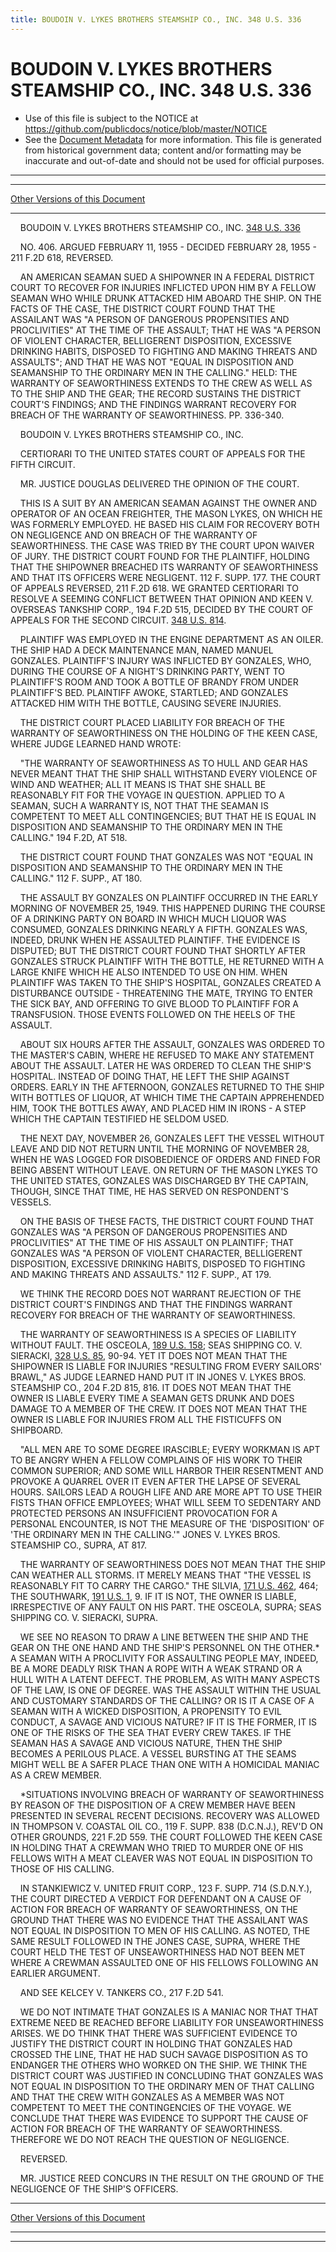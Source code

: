 ```yaml
---
title: BOUDOIN V. LYKES BROTHERS STEAMSHIP CO., INC. 348 U.S. 336
---
```


# BOUDOIN V. LYKES BROTHERS STEAMSHIP CO., INC. 348 U.S. 336

* Use of this file is subject to the NOTICE at https://github.com/publicdocs/notice/blob/master/NOTICE
* See the [Document Metadata](../../../index.md) for more information.
  This file is generated from historical government data; content and/or formatting may be inaccurate and out-of-date and should not be used for official purposes.

----------
----------

[Other Versions of this Document](https://publicdocs.github.io/go/links?ns=uslm-x&ref=%2Fus%2Fcourts%2Fscotus%2FusReporter%2F348%2F336)

----------

    BOUDOIN V. LYKES BROTHERS STEAMSHIP CO., INC. [348 U.S. 336][/us/courts/scotus/usReporter/348/336]

    NO. 406.  ARGUED FEBRUARY 11, 1955 - DECIDED FEBRUARY 28, 1955 - 211 F.2D 618, REVERSED.

    AN AMERICAN SEAMAN SUED A SHIPOWNER IN A FEDERAL DISTRICT COURT TO RECOVER FOR INJURIES INFLICTED UPON HIM BY A FELLOW SEAMAN WHO WHILE DRUNK ATTACKED HIM ABOARD THE SHIP.  ON THE FACTS OF THE CASE, THE DISTRICT COURT FOUND THAT THE ASSAILANT WAS "A PERSON OF DANGEROUS PROPENSITIES AND PROCLIVITIES" AT THE TIME OF THE ASSAULT; THAT HE WAS "A PERSON OF VIOLENT CHARACTER, BELLIGERENT DISPOSITION, EXCESSIVE DRINKING HABITS, DISPOSED TO FIGHTING AND MAKING THREATS AND ASSAULTS"; AND THAT HE WAS NOT "EQUAL IN DISPOSITION AND SEAMANSHIP TO THE ORDINARY MEN IN THE CALLING."  HELD: THE WARRANTY OF SEAWORTHINESS EXTENDS TO THE CREW AS WELL AS TO THE SHIP AND THE GEAR; THE RECORD SUSTAINS THE DISTRICT COURT'S FINDINGS; AND THE FINDINGS WARRANT RECOVERY FOR BREACH OF THE WARRANTY OF SEAWORTHINESS.  PP. 336-340.

    BOUDOIN V. LYKES BROTHERS STEAMSHIP CO., INC.

    CERTIORARI TO THE UNITED STATES COURT OF APPEALS FOR THE FIFTH CIRCUIT.

    MR. JUSTICE DOUGLAS DELIVERED THE OPINION OF THE COURT.

    THIS IS A SUIT BY AN AMERICAN SEAMAN AGAINST THE OWNER AND OPERATOR OF AN OCEAN FREIGHTER, THE MASON LYKES, ON WHICH HE WAS FORMERLY EMPLOYED.  HE BASED HIS CLAIM FOR RECOVERY BOTH ON NEGLIGENCE AND ON BREACH OF THE WARRANTY OF SEAWORTHINESS.  THE CASE WAS TRIED BY THE COURT UPON WAIVER OF JURY.  THE DISTRICT COURT FOUND FOR THE PLAINTIFF, HOLDING THAT THE SHIPOWNER BREACHED ITS WARRANTY OF SEAWORTHINESS AND THAT ITS OFFICERS WERE NEGLIGENT.  112 F. SUPP. 177.  THE COURT OF APPEALS REVERSED, 211 F.2D 618.  WE GRANTED CERTIORARI TO RESOLVE A SEEMING CONFLICT BETWEEN THAT OPINION AND KEEN V. OVERSEAS TANKSHIP CORP., 194 F.2D 515, DECIDED BY THE COURT OF APPEALS FOR THE SECOND CIRCUIT.  [348 U.S. 814][/us/courts/scotus/usReporter/348/814].

    PLAINTIFF WAS EMPLOYED IN THE ENGINE DEPARTMENT AS AN OILER.  THE SHIP HAD A DECK MAINTENANCE MAN, NAMED MANUEL GONZALES.  PLAINTIFF'S INJURY WAS INFLICTED BY GONZALES, WHO, DURING THE COURSE OF A NIGHT'S DRINKING PARTY, WENT TO PLAINTIFF'S ROOM AND TOOK A BOTTLE OF BRANDY FROM UNDER PLAINTIFF'S BED.  PLAINTIFF AWOKE, STARTLED; AND GONZALES ATTACKED HIM WITH THE BOTTLE, CAUSING SEVERE INJURIES.

    THE DISTRICT COURT PLACED LIABILITY FOR BREACH OF THE WARRANTY OF SEAWORTHINESS ON THE HOLDING OF THE KEEN CASE, WHERE JUDGE LEARNED HAND WROTE:

    "THE WARRANTY OF SEAWORTHINESS AS TO HULL AND GEAR HAS NEVER MEANT THAT THE SHIP SHALL WITHSTAND EVERY VIOLENCE OF WIND AND WEATHER; ALL IT MEANS IS THAT SHE SHALL BE REASONABLY FIT FOR THE VOYAGE IN QUESTION.  APPLIED TO A SEAMAN, SUCH A WARRANTY IS, NOT THAT THE SEAMAN IS COMPETENT TO MEET ALL CONTINGENCIES; BUT THAT HE IS EQUAL IN DISPOSITION AND SEAMANSHIP TO THE ORDINARY MEN IN THE CALLING."  194 F.2D, AT 518.

    THE DISTRICT COURT FOUND THAT GONZALES WAS NOT "EQUAL IN DISPOSITION AND SEAMANSHIP TO THE ORDINARY MEN IN THE CALLING."  112 F. SUPP., AT 180.

    THE ASSAULT BY GONZALES ON PLAINTIFF OCCURRED IN THE EARLY MORNING OF NOVEMBER 25, 1949.  THIS HAPPENED DURING THE COURSE OF A DRINKING PARTY ON BOARD IN WHICH MUCH LIQUOR WAS CONSUMED, GONZALES DRINKING NEARLY A FIFTH.  GONZALES WAS, INDEED, DRUNK WHEN HE ASSAULTED PLAINTIFF.  THE EVIDENCE IS DISPUTED; BUT THE DISTRICT COURT FOUND THAT SHORTLY AFTER GONZALES STRUCK PLAINTIFF WITH THE BOTTLE, HE RETURNED WITH A LARGE KNIFE WHICH HE ALSO INTENDED TO USE ON HIM.  WHEN PLAINTIFF WAS TAKEN TO THE SHIP'S HOSPITAL, GONZALES CREATED A DISTURBANCE OUTSIDE - THREATENING THE MATE, TRYING TO ENTER THE SICK BAY, AND OFFERING TO GIVE BLOOD TO PLAINTIFF FOR A TRANSFUSION.  THOSE EVENTS FOLLOWED ON THE HEELS OF THE ASSAULT.

    ABOUT SIX HOURS AFTER THE ASSAULT, GONZALES WAS ORDERED TO THE MASTER'S CABIN, WHERE HE REFUSED TO MAKE ANY STATEMENT ABOUT THE ASSAULT.  LATER HE WAS ORDERED TO CLEAN THE SHIP'S HOSPITAL.  INSTEAD OF DOING THAT, HE LEFT THE SHIP AGAINST ORDERS.  EARLY IN THE AFTERNOON, GONZALES RETURNED TO THE SHIP WITH BOTTLES OF LIQUOR, AT WHICH TIME THE CAPTAIN APPREHENDED HIM, TOOK THE BOTTLES AWAY, AND PLACED HIM IN IRONS - A STEP WHICH THE CAPTAIN TESTIFIED HE SELDOM USED.

    THE NEXT DAY, NOVEMBER 26, GONZALES LEFT THE VESSEL WITHOUT LEAVE AND DID NOT RETURN UNTIL THE MORNING OF NOVEMBER 28, WHEN HE WAS LOGGED FOR DISOBEDIENCE OF ORDERS AND FINED FOR BEING ABSENT WITHOUT LEAVE.  ON RETURN OF THE MASON LYKES TO THE UNITED STATES, GONZALES WAS DISCHARGED BY THE CAPTAIN, THOUGH, SINCE THAT TIME, HE HAS SERVED ON RESPONDENT'S VESSELS.

    ON THE BASIS OF THESE FACTS, THE DISTRICT COURT FOUND THAT GONZALES WAS "A PERSON OF DANGEROUS PROPENSITIES AND PROCLIVITIES" AT THE TIME OF HIS ASSAULT ON PLAINTIFF; THAT GONZALES WAS "A PERSON OF VIOLENT CHARACTER, BELLIGERENT DISPOSITION, EXCESSIVE DRINKING HABITS, DISPOSED TO FIGHTING AND MAKING THREATS AND ASSAULTS."  112 F. SUPP., AT 179.

    WE THINK THE RECORD DOES NOT WARRANT REJECTION OF THE DISTRICT COURT'S FINDINGS AND THAT THE FINDINGS WARRANT RECOVERY FOR BREACH OF THE WARRANTY OF SEAWORTHINESS.

    THE WARRANTY OF SEAWORTHINESS IS A SPECIES OF LIABILITY WITHOUT FAULT.  THE OSCEOLA, [189 U.S. 158][/us/courts/scotus/usReporter/189/158]; SEAS SHIPPING CO. V. SIERACKI, [328 U.S. 85][/us/courts/scotus/usReporter/328/85], 90-94.  YET IT DOES NOT MEAN THAT THE SHIPOWNER IS LIABLE FOR INJURIES "RESULTING FROM EVERY SAILORS' BRAWL," AS JUDGE LEARNED HAND PUT IT IN JONES V. LYKES BROS. STEAMSHIP CO., 204 F.2D 815, 816.  IT DOES NOT MEAN THAT THE OWNER IS LIABLE EVERY TIME A SEAMAN GETS DRUNK AND DOES DAMAGE TO A MEMBER OF THE CREW.  IT DOES NOT MEAN THAT THE OWNER IS LIABLE FOR INJURIES FROM ALL THE FISTICUFFS ON SHIPBOARD.

    "ALL MEN ARE TO SOME DEGREE IRASCIBLE; EVERY WORKMAN IS APT TO BE ANGRY WHEN A FELLOW COMPLAINS OF HIS WORK TO THEIR COMMON SUPERIOR; AND SOME WILL HARBOR THEIR RESENTMENT AND PROVOKE A QUARREL OVER IT EVEN AFTER THE LAPSE OF SEVERAL HOURS.  SAILORS LEAD A ROUGH LIFE AND ARE MORE APT TO USE THEIR FISTS THAN OFFICE EMPLOYEES; WHAT WILL SEEM TO SEDENTARY AND PROTECTED PERSONS AN INSUFFICIENT PROVOCATION FOR A PERSONAL ENCOUNTER, IS NOT THE MEASURE OF THE 'DISPOSITION' OF 'THE ORDINARY MEN IN THE CALLING.'"  JONES V. LYKES BROS. STEAMSHIP CO., SUPRA, AT 817.

    THE WARRANTY OF SEAWORTHINESS DOES NOT MEAN THAT THE SHIP CAN WEATHER ALL STORMS.  IT MERELY MEANS THAT "THE VESSEL IS REASONABLY FIT TO CARRY THE CARGO."  THE SILVIA, [171 U.S. 462][/us/courts/scotus/usReporter/171/462], 464; THE SOUTHWARK, [191 U.S. 1][/us/courts/scotus/usReporter/191/1], 9.  IF IT IS NOT, THE OWNER IS LIABLE, IRRESPECTIVE OF ANY FAULT ON HIS PART.   THE OSCEOLA, SUPRA; SEAS SHIPPING CO. V. SIERACKI, SUPRA.

    WE SEE NO REASON TO DRAW A LINE BETWEEN THE SHIP AND THE GEAR ON THE ONE HAND AND THE SHIP'S PERSONNEL ON THE OTHER.\*  A SEAMAN WITH A PROCLIVITY FOR ASSAULTING PEOPLE MAY, INDEED, BE A MORE DEADLY RISK THAN A ROPE WITH A WEAK STRAND OR A HULL WITH A LATENT DEFECT.  THE PROBLEM, AS WITH MANY ASPECTS OF THE LAW, IS ONE OF DEGREE.  WAS THE ASSAULT WITHIN THE USUAL AND CUSTOMARY STANDARDS OF THE CALLING?  OR IS IT A CASE OF A SEAMAN WITH A WICKED DISPOSITION, A PROPENSITY TO EVIL CONDUCT, A SAVAGE AND VICIOUS NATURE?  IF IT IS THE FORMER, IT IS ONE OF THE RISKS OF THE SEA THAT EVERY CREW TAKES.  IF THE SEAMAN HAS A SAVAGE AND VICIOUS NATURE, THEN THE SHIP BECOMES A PERILOUS PLACE.  A VESSEL BURSTING AT THE SEAMS MIGHT WELL BE A SAFER PLACE THAN ONE WITH A HOMICIDAL MANIAC AS A CREW MEMBER.

    \*SITUATIONS INVOLVING BREACH OF WARRANTY OF SEAWORTHINESS BY REASON OF THE DISPOSITION OF A CREW MEMBER HAVE BEEN PRESENTED IN SEVERAL RECENT DECISIONS.  RECOVERY WAS ALLOWED IN THOMPSON V. COASTAL OIL CO., 119 F. SUPP. 838 (D.C.N.J.), REV'D ON OTHER GROUNDS, 221 F.2D 559.  THE COURT FOLLOWED THE KEEN CASE IN HOLDING THAT A CREWMAN WHO TRIED TO MURDER ONE OF HIS FELLOWS WITH A MEAT CLEAVER WAS NOT EQUAL IN DISPOSITION TO THOSE OF HIS CALLING.

    IN STANKIEWICZ V. UNITED FRUIT CORP., 123 F. SUPP. 714 (S.D.N.Y.), THE COURT DIRECTED A VERDICT FOR DEFENDANT ON A CAUSE OF ACTION FOR BREACH OF WARRANTY OF SEAWORTHINESS, ON THE GROUND THAT THERE WAS NO EVIDENCE THAT THE ASSAILANT WAS NOT EQUAL IN DISPOSITION TO MEN OF HIS CALLING.  AS NOTED, THE SAME RESULT FOLLOWED IN THE JONES CASE, SUPRA, WHERE THE COURT HELD THE TEST OF UNSEAWORTHINESS HAD NOT BEEN MET WHERE A CREWMAN ASSAULTED ONE OF HIS FELLOWS FOLLOWING AN EARLIER ARGUMENT.

    AND SEE KELCEY V. TANKERS CO., 217 F.2D 541.

    WE DO NOT INTIMATE THAT GONZALES IS A MANIAC NOR THAT THAT EXTREME NEED BE REACHED BEFORE LIABILITY FOR UNSEAWORTHINESS ARISES.  WE DO THINK THAT THERE WAS SUFFICIENT EVIDENCE TO JUSTIFY THE DISTRICT COURT IN HOLDING THAT GONZALES HAD CROSSED THE LINE, THAT HE HAD SUCH SAVAGE DISPOSITION AS TO ENDANGER THE OTHERS WHO WORKED ON THE SHIP.  WE THINK THE DISTRICT COURT WAS JUSTIFIED IN CONCLUDING THAT GONZALES WAS NOT EQUAL IN DISPOSITION TO THE ORDINARY MEN OF THAT CALLING AND THAT THE CREW WITH GONZALES AS A MEMBER WAS NOT COMPETENT TO MEET THE CONTINGENCIES OF THE VOYAGE.  WE CONCLUDE THAT THERE WAS EVIDENCE TO SUPPORT THE CAUSE OF ACTION FOR BREACH OF THE WARRANTY OF SEAWORTHINESS.  THEREFORE WE DO NOT REACH THE QUESTION OF NEGLIGENCE.

    REVERSED.

    MR. JUSTICE REED CONCURS IN THE RESULT ON THE GROUND OF THE NEGLIGENCE OF THE SHIP'S OFFICERS.

----------

[Other Versions of this Document](https://publicdocs.github.io/go/links?ns=uslm-x&ref=%2Fus%2Fcourts%2Fscotus%2FusReporter%2F348%2F336)

----------
----------

[/us/courts/scotus/usReporter/348/336]: https://publicdocs.github.io/go/links?ns=uslm-x&ref=%2Fus%2Fcourts%2Fscotus%2FusReporter%2F348%2F336
[/us/courts/scotus/usReporter/348/814]: https://publicdocs.github.io/go/links?ns=uslm-x&ref=%2Fus%2Fcourts%2Fscotus%2FusReporter%2F348%2F814
[/us/courts/scotus/usReporter/189/158]: https://publicdocs.github.io/go/links?ns=uslm-x&ref=%2Fus%2Fcourts%2Fscotus%2FusReporter%2F189%2F158
[/us/courts/scotus/usReporter/328/85]: https://publicdocs.github.io/go/links?ns=uslm-x&ref=%2Fus%2Fcourts%2Fscotus%2FusReporter%2F328%2F85
[/us/courts/scotus/usReporter/171/462]: https://publicdocs.github.io/go/links?ns=uslm-x&ref=%2Fus%2Fcourts%2Fscotus%2FusReporter%2F171%2F462
[/us/courts/scotus/usReporter/191/1]: https://publicdocs.github.io/go/links?ns=uslm-x&ref=%2Fus%2Fcourts%2Fscotus%2FusReporter%2F191%2F1


